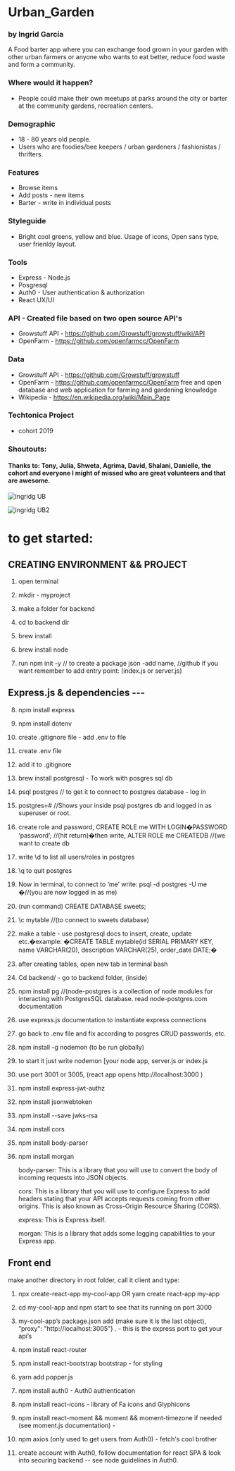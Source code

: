 # Urban_Garden
### by Ingrid García
A Food barter app where you can exchange food grown in your garden with other urban farmers or  anyone who wants to eat better, reduce food waste and form a community.

### Where would it happen?
* People could make their own meetups at parks around the city or barter at the community gardens, recreation centers. 

### Demographic
* 18 - 80 years old people.
* Users who are foodies/bee keepers / urban gardeners / fashionistas / thrifters. 

### Features
* Browse items
* Add posts - new items 
* Barter - write in individual posts

### Styleguide
* Bright cool greens, yellow and blue. Usage of icons, Open sans type, user frienldy layout. 

### Tools
* Express - Node.js 
* Posgresql
* Auth0 - User authentication & authorization
* React UX/UI

### API - Created file based on two open source API's 
*  Growstuff API  - https://github.com/Growstuff/growstuff/wiki/API  
*  OpenFarm -  https://github.com/openfarmcc/OpenFarm 

### Data 
*  Growstuff API  - https://github.com/Growstuff/growstuff 
*  OpenFarm -  https://github.com/openfarmcc/OpenFarm 
free and open database and web application for farming and gardening knowledge
* Wikipedia - https://en.wikipedia.org/wiki/Main_Page

### Techtonica Project
* cohort 2019

### Shoutouts:
#### Thanks to: Tony, Julia, Shweta, Agrima, David, Shalani, Danielle, the cohort and everyone I might of missed who are great volunteers and that are awesome.


![ingridg UB](https://user-images.githubusercontent.com/16828218/57988072-905bb100-7a3e-11e9-8d91-e49dbef303c0.gif)

![ingridg UB2](https://user-images.githubusercontent.com/16828218/57988091-d4e74c80-7a3e-11e9-8e30-aba2118cf7d3.gif)

# to get started: 
## CREATING ENVIRONMENT && PROJECT
1. open terminal

2. mkdir - myproject

3. make a folder for backend 

4. cd to backend dir

5. brew install

6. brew install node

7. run npm init  -y    // to create a package json -add name, //github if you want remember to add entry point: (index.js or server.js)

## Express.js & dependencies ---
8. npm install express

9. npm install dotenv 

10. create .gitignore file - add .env to file

11. create .env file

12. add it to .gitignore

13. brew install postgresql - To work with posgres sql db

14. psql postgres // to get it to connect to postgres database - log in

15. postgres=# //Shows your inside psql postgres db and logged in as superuser or root.

16. create role and password, CREATE ROLE me WITH LOGIN�PASSWORD ‘password’;  //(hit return)�then write, ALTER ROLE me CREATEDB //(we want to create db

17. write \d to list all users/roles in postgres 

18. \q to quit postgres

19. Now in terminal, to connect to ‘me’ write: psql -d postgres -U me �//(you are now logged in as me)

20. (run command) CREATE DATABASE sweets;

21. \c mytable //(to connect to sweets database)

22. make a table - use postgresql docs to insert, create, update etc.�example: �CREATE TABLE mytable(id SERIAL PRIMARY KEY, name VARCHAR(20), description VARCHAR(25), order_date DATE;�

23. after creating tables, open new tab in terminal bash

24. Cd backend/  - go to backend folder, (inside)

25. npm install pg  //(node-postgres is a collection of node modules for interacting with PostgresSQL database. read node-postgres.com documentation

26. use express.js documentation to instantiate express connections 

27. go back to .env file and fix according to posgres CRUD passwords, etc.

28. npm install -g nodemon (to be run globally)

29. to start it just write nodemon [your node app, server.js or index.js

30. use port 3001 or 3005, (react app opens http://localhost:3000 )

31. npm install express-jwt-authz 

32. npm install jsonwebtoken 

33. npm install --save jwks-rsa

34. npm install cors 

35. npm install body-parser 

36. npm install morgan

    body-parser: This is a library that you will use to convert the body of incoming requests into JSON objects.

    cors: This is a library that you will use to configure Express to add headers stating that your API accepts requests coming from other origins. This is also known as Cross-Origin Resource Sharing (CORS).

    express: This is Express itself.

    morgan: This is a library that adds some logging capabilities to your Express app.


## Front end
make another directory in root folder, call it client and type:

1. npx create-react-app my-cool-app OR yarn create react-app my-app

2. cd my-cool-app and npm start to see that its running on port 3000

3. my-cool-app’s package.json add (make sure it is the last object), ”proxy": "http://localhost:3005”}
.  - this is the express port to get your api’s

4. npm install react-router 

5. npm install react-bootstrap bootstrap -  for styling

5. yarn add popper.js

6. npm install auth0 - Auth0 authentication

7. npm install react-icons - library of Fa icons and Glyphicons

8. npm install react-moment && moment && moment-timezone if needed (see moment.js documentation) - 

9. npm axios (only used to get users from Auth0) - fetch's cool brother

10. create account with Auth0, follow documentation for react SPA & look into securing backend -- see node guidelines in Auth0. 


